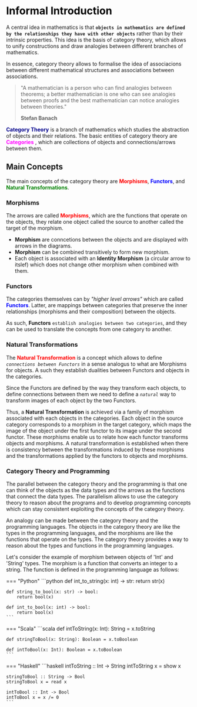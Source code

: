 # <span style="color: black;">**Informal Introduction**</span>

A central idea in mathematics is that **`objects in mathematics are defined by the relationships they have with other objects`** rather than by their intrinsic properties. This idea is the basis of category theory, which allows to unify constructions and draw analogies between different branches of mathematics. 

In essence, category theory allows to formalise the idea of associacions between different mathematical structures and associations between associations.

>
> "A mathematician is a person who can find analogies between theorems; a better mathematician is one who can see analogies 
> between proofs and the best mathematician can notice analogies between theories."
> 
> **Stefan Banach**


<span style="color: darkblue;">**Category Theory**</span>  is a branch of mathematics which studies the abstraction of objects and their relations. The basic entities of category theory are <span style="color: magenta;">**Categories**</span> , which are collections of objects and connections/arrows between them.

## **Main Concepts**

The main concepts of the category theory are <span style="color: red;">**Morphisms**</span>, <span style="color: blue;">**Functors**</span>, and <span style="color: green;">**Natural Transformations**</span>.

### **Morphisms**

The arrows are called <span style="color: red;">**Morphisms**</span>, which are the functions that operate on the objects, they relate one object called the source to another called the target of the morphism.

- **Morphism** are conncetions between the objects and are displayed with arrows in the diagrams. 
- **Morphism** can be combined transitively to form new morphism.
- Each object is associated with an **Identity Morphism** (a circular arrow to itslef) which does not change other morphism when combined with them.


### **Functors**

The categories themselves can by *"higher level arrows"* which are called <span style="color: blue;">**Functors**</span>. Latter, are mappings between categories that preserve the inner relationships (morphisms and their composition) between the objects.

As such, **Functors** `establish analogies between two categories`, and they can be used to translate the concepts from one category to another.


### **Natural Transformations**

The <span style="color: red;">**Natural Transformation**</span> is a concept which allows to define *`connections between Functors`* in a sense
analogus to what are Morphisms for objects. A such they establish dualities between Functors and objects in the categories. 

Since the Functors are defined by the way they transform each objects, to define connections between them we need to define  a *`natural`* way to transform images of each object by the two Functors.

Thus, a **Natural Transformation** is achieved via a family of morphism associated with each objects in the categories. Each object in the source category corresponds to a morphism in the target category, which maps the image of the object under the first functor to its image under the second functor. These morphisms enable us to relate how each functor transforms objects and morphisms. A natural transformation is established when there is consistency between the transformations induced by these morphisms and the transformations applied by the functors to objects and morphisms.


### **Category Theory and Programming**

The parallel between the category theory and the programming is that оne can think of the objects as the data types and the arrows as the functions that connect the data types. The parallelism allows to use the category theory to reason about the programs and to develop programming concepts which can stay consistent exploiting the concepts of the category theory.

An analogy can be made between the category theory and the programming languages. The objects in the category theory are like the types in the programming languages, and the morphisms are like the functions that operate on the types. The category theory provides a way to reason about the types and functions in the programming languages.

Let's consider the example of morphism between objects of 'Int' and 'String' types. The morphism is a function that converts an integer to a string. The function is defined in the programming language as follows:


=== "Python"
    ```python
    def int_to_string(x: int) -> str:
        return str(x)

    def string_to_bool(x: str) -> bool:
        return bool(x)

    def int_to_bool(x: int) -> bool:
        return bool(x)
    ```

=== "Scala"
    ```scala
    def intToString(x: Int): String = x.toString
    
    def stringToBool(x: String): Boolean = x.toBoolean
    
    def intToBool(x: Int): Boolean = x.toBoolean
    ```

=== "Haskell"
    ```haskell
    intToString :: Int -> String
    intToString x = show x
    
    stringToBool :: String -> Bool
    stringToBool x = read x
    
    intToBool :: Int -> Bool
    intToBool x = x /= 0
    ```
